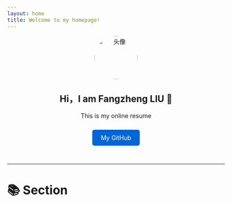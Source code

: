 ```yaml
---
layout: home
title: Welcome to my homepage!
---
```


<div style="text-align: center; margin-bottom: 2rem;">
  <img src="https://avatars.githubusercontent.com/u/FangzL1997" alt="头像" width="100" style="border-radius: 50%;">
  <h2>Hi，I am Fangzheng LIU 👋</h2>
  <p>This is my online resume</p>

  <a href="https://github.com/FangzL1997" style="display: inline-block; margin: 10px; padding: 10px 20px; background-color: #0366d6; color: white; text-decoration: none; border-radius: 5px;">My GitHub</a>
</div>

---

# 📚 Section
